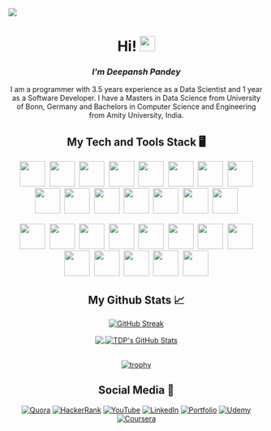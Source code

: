 ![](https://komarev.com/ghpvc/?username=TDeepanshPandey&style=flat-square)
<h1 align='center'> Hi! <img src="https://raw.githubusercontent.com/MartinHeinz/MartinHeinz/master/wave.gif" width="30px"> </h1>
<i><h3 align='center'> I'm Deepansh Pandey</h3></i>
<p align='center' font>
I am a programmer with 3.5 years experience as a Data Scientist and 1 year as a Software Developer. I have a Masters in Data Science from University of Bonn, Germany and Bachelors in Computer Science and Engineering from Amity University, India.
</p>

<h2 align='center'> My Tech and Tools Stack &#x1F5A5; </h2>
<div align='center'>
  <kbd>
    <img src="https://cdn.jsdelivr.net/gh/devicons/devicon/icons/cplusplus/cplusplus-original.svg" height="50" width="50" />
    <img src="https://cdn.jsdelivr.net/gh/devicons/devicon/icons/python/python-original-wordmark.svg" height="50" width="50"/>
    <img src="https://cdn.jsdelivr.net/gh/devicons/devicon/icons/java/java-original-wordmark.svg" height="50" width="50"/>
    <img src="https://cdn.jsdelivr.net/gh/devicons/devicon/icons/r/r-original.svg" height="50" width="50"/>
  </kbd>
  <kbd>
    <img src="https://cdn.jsdelivr.net/gh/devicons/devicon/icons/javascript/javascript-original.svg" height="50" width="50"/>
    <img src="https://cdn.jsdelivr.net/gh/devicons/devicon/icons/html5/html5-original-wordmark.svg" height="50" width="50"/>
    <img src="https://cdn.jsdelivr.net/gh/devicons/devicon/icons/css3/css3-original-wordmark.svg" height="50" width="50"/>
    <img src="https://cdn.jsdelivr.net/gh/devicons/devicon/icons/bootstrap/bootstrap-plain-wordmark.svg" height="50" width="50"/>
    <img src="https://cdn.jsdelivr.net/gh/devicons/devicon/icons/jquery/jquery-original-wordmark.svg" height="50" width="50"/>
  </kbd>
  <kbd>
    <img src="https://cdn.jsdelivr.net/gh/devicons/devicon/icons/neo4j/neo4j-original-wordmark.svg" height="50" width="50"/>
    <img src="https://cdn.jsdelivr.net/gh/devicons/devicon/icons/mysql/mysql-original-wordmark.svg" height="50" width="50"/>
    <img src="https://cdn.jsdelivr.net/gh/devicons/devicon/icons/mongodb/mongodb-original-wordmark.svg" height="50" width="50"/>
    <img src="https://www.vectorlogo.zone/logos/apache_hive/apache_hive-icon.svg" height="50" width="50"/>
  </kbd>   
  <kbd>
    <img src="https://cdn.jsdelivr.net/gh/devicons/devicon/icons/bitbucket/bitbucket-original-wordmark.svg" height="50" width="50"/>
    <img src="https://cdn.jsdelivr.net/gh/devicons/devicon/icons/github/github-original.svg" height="50" width="50"/>
  </kbd>
</div>
<br>
<div align='center'>
  <kbd>
    <img src="https://cdn.jsdelivr.net/gh/devicons/devicon/icons/django/django-original.svg" height="50" width="50"/>
    <img src="https://cdn.jsdelivr.net/gh/devicons/devicon/icons/flask/flask-original-wordmark.svg" height="50" width="50"/>
  </kbd>  
  <kbd>
    <img src="https://cdn.jsdelivr.net/gh/devicons/devicon/icons/numpy/numpy-original-wordmark.svg" height="50" width="50"/>
    <img src="https://cdn.jsdelivr.net/gh/devicons/devicon/icons/pandas/pandas-original-wordmark.svg" height="50" width="50"/>
    <img src="https://cdn.jsdelivr.net/gh/devicons/devicon/icons/tensorflow/tensorflow-original-wordmark.svg" height="50" width="50"/>
  </kbd>
  <kbd>
    <img src="https://cdn.jsdelivr.net/gh/devicons/devicon/icons/linux/linux-original.svg" height="50" width="50"/>
    <img src="https://cdn.jsdelivr.net/gh/devicons/devicon/icons/windows8/windows8-original.svg" height="50" width="50"/>
  </kbd>
  <kbd>
    <img src="https://cdn.jsdelivr.net/gh/devicons/devicon/icons/kubernetes/kubernetes-plain-wordmark.svg" height="50" width="50"/>
    <img src="https://cdn.jsdelivr.net/gh/devicons/devicon/icons/docker/docker-original-wordmark.svg" height="50" width="50"/>
  </kbd>
  <kbd>
    <img src="https://cdn.jsdelivr.net/gh/devicons/devicon/icons/jupyter/jupyter-original-wordmark.svg" height="50" width="50"/>
    <img src="https://cdn.jsdelivr.net/gh/devicons/devicon/icons/pycharm/pycharm-original-wordmark.svg" height="50" width="50"/>
    <img src="https://cdn.jsdelivr.net/gh/devicons/devicon/icons/rstudio/rstudio-original.svg" height="50" width="50"/>
    <img src="https://cdn.jsdelivr.net/gh/devicons/devicon/icons/atom/atom-original-wordmark.svg" height="50" width="50"/>
  </kbd>

</div>

<h2 align='center'> My Github Stats &#x1f4c8; </h2>

<div align='center'>

  [![GitHub Streak](https://github-readme-streak-stats.herokuapp.com/?user=TDeepanshPandey&theme=gruvbox)](https://git.io/streak-stats)  

</div>

<div align="center">
<a href="https://github.com/TDeepanshPandey">
  <img align="center" src="https://github-readme-stats.vercel.app/api/top-langs/?username=TDeepanshPandey&theme=onedark&langs_count=3" />
</a>
<a href="https://github.com/TDeepanshPandey">
  <img align="center" src="https://github-readme-stats.vercel.app/api?username=TDeepanshPandey&show_icons=true&line_height=27&theme=onedark&include_all_commits=true" alt="TDP's GitHub Stats" />
</a>
</div>
  
<br>

<div align="center" width="100%">
 
[![trophy](https://github-profile-trophy.vercel.app/?username=TDeepanshPandey&theme=onedark&row=1&title=Stars,Followers,Commits,MultiLanguage,Repositories,PullRequest&margin-w=30&margin-h=30)](https://github.com/ryo-ma/github-profile-trophy)

</div>

<h2 align='center'> Social Media &#128199; </h2>

<div align="center">
  
<a href="https://www.quora.com/profile/Deepansh-Pandey">![Quora](https://img.shields.io/badge/Quora-%23B92B27.svg?style=for-the-badge&logo=Quora&logoColor=white)</a>
<a href="https://www.hackerrank.com/deepansh_pandey">![HackerRank](https://img.shields.io/badge/-Hackerrank-2EC866?style=for-the-badge&logo=HackerRank&logoColor=white)</a>
<a href="https://www.youtube.com/channel/UCtlQgM6FwSKVk_qkdCv9xZA">![YouTube](https://img.shields.io/badge/AI_Simplified-%23FF0000.svg?style=for-the-badge&logo=YouTube&logoColor=white)</a>
<a href="https://www.linkedin.com/in/thedeepanshpandey/">![LinkedIn](https://img.shields.io/badge/linkedin-%230077B5.svg?style=for-the-badge&logo=linkedin&logoColor=white)</a>
<a href="https://deepanshpandey.com/">![Portfolio](https://img.shields.io/badge/Portfolio-%23000000.svg?style=for-the-badge&logo=firefox&logoColor=#FF7139)</a>
<a href="https://www.udemy.com/user/deepansh-pandey/">![Udemy](https://img.shields.io/badge/Udemy-A435F0?style=for-the-badge&logo=Udemy&logoColor=white)</a>
<a href="https://www.coursera.org/user/e168e73aeb4bcf3f4d9558bdb0a8543c">![Coursera](https://img.shields.io/badge/Coursera-%230056D2.svg?style=for-the-badge&logo=Coursera&logoColor=white)</a>  
  
</div>

